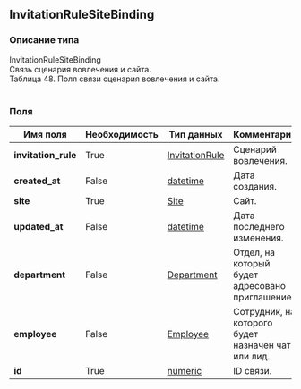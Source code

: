 
## InvitationRuleSiteBinding

### Описание типа
InvitationRuleSiteBinding<br/>Связь сценария вовлечения и сайта.<br/>Таблица 48. Поля связи сценария вовлечения и сайта.<br/><br/>
### Поля

| Имя поля | Необходимость | Тип данных | Комментарий |
|---|---|---|---|
|**invitation_rule**|True|[InvitationRule](/docs/types/InvitationRule.md)|Сценарий вовлечения.<br/>|
|**created_at**|False|[datetime](/docs/types/datetime.md)|Дата создания.<br/>|
|**site**|True|[Site](/docs/types/Site.md)|Сайт.<br/>|
|**updated_at**|False|[datetime](/docs/types/datetime.md)|Дата последнего изменения.<br/>|
|**department**|False|[Department](/docs/types/Department.md)|Отдел, на который будет адресовано приглашение.<br/>|
|**employee**|False|[Employee](/docs/types/Employee.md)|Сотрудник, на которого будет назначен чат или лид.<br/>|
|**id**|True|[numeric](/docs/types/numeric.md)|ID связи.<br/>|
